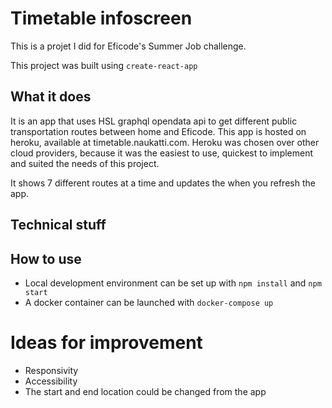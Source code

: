 # Timetable infoscreen

This is a projet I did for Eficode's Summer Job challenge.

This project was built using `create-react-app`

## What it does

It is an app that uses HSL graphql opendata api to get different public transportation routes between home and Eficode.
This app is hosted on heroku, available at timetable.naukatti.com. Heroku was chosen over other cloud providers, because it was the easiest to use, quickest to implement and suited the needs of this project.
 
It shows 7 different routes at a time and updates the when you refresh the app.

## Technical stuff

## How to use

- Local development environment can be set up with `npm install` and `npm start`
- A docker container can be launched with `docker-compose up`

# Ideas for improvement

- Responsivity
- Accessibility
- The start and end location could be changed from the app

